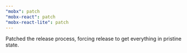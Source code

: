 ```yaml
---
"mobx": patch
"mobx-react": patch
"mobx-react-lite": patch
---
```


Patched the release process, forcing release to get everything in pristine state.
